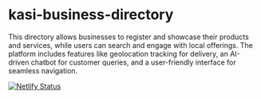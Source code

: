# kasi-business-directory
 This directory allows businesses to register and showcase their products and services, while users can search and engage with local offerings. The platform includes features like geolocation tracking for delivery, an AI-driven chatbot for customer queries, and a user-friendly interface for seamless navigation.

[![Netlify Status](https://api.netlify.com/api/v1/badges/d479efd6-0e8d-44a8-8d96-1edaf445e608/deploy-status)](https://app.netlify.com/sites/kasibusinessdirectory/deploys)